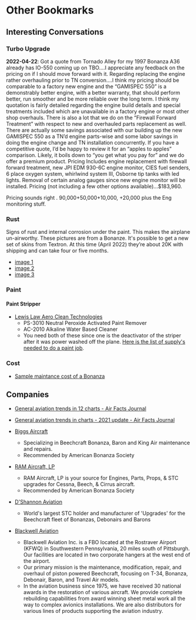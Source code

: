 # Other Bookmarks

## Interesting Conversations

### Turbo Upgrade

**2022-04-22**: Got a quote from Tornado Alley for my 1997 Bonanza A36 already has IO-550 coming up on TBO....I appreciate any feedback on the pricing on if I should move forward with it.
Regarding replacing the engine rather overhauling prior to TN conversion....I think my pricing should be comparable to a factory new engine and the “GAMISPEC 550” is a demonstrably better engine, with a better warranty, that should perform better, run smoother and be more reliable over the long term. I think my quotation is fairly detailed regarding the engine build details and special treatments included which are unavailable in a factory engine or most other shop overhauls. There is also a lot that we do on the “Firewall Forward Treatment” with respect to new and overhauled parts replacement as well. There are actually some savings associated with our building up the new GAMISPEC 550 as a TN’d engine parts-wise and some labor savings in doing the engine change and TN installation concurrently. If you have a competitive quote, I’d be happy to review it for an “apples to apples” comparison. Likely, it boils down to “you get what you pay for” and we do offer a premium product.
Pricing Includes engine replacement with firewall forward treatment, new JPI EDM 930-6C engine monitor, CIES fuel senders, 6 place oxygen system, whirlwind system III, Osborne tip tanks with led lights. Removal of certain analog gauges since new engine monitor will be installed.
Pricing (not including a few other options available)...$183,960.

Pricing sounds right . 90,000+50,000+10,000, +20,000 plus the Eng monitoring stuff.

### Rust

Signs of rust and internal corrosion under the paint. This makes the airplane un-airworthy. These pictures are from a Bonanze. It's possible to get a new set of skins from Textron. At this time (April 2022) they’re about 20K with shipping and can take four or five months.

* [image 1](/images/278738999_5563570163656606_8023491420799681575_n.jpg)
* [image 2](/images/279081577_5563569986989957_4080876544514811960_n.jpg)
* [image 3](/images/279212768_5563569970323292_4080154083397296634_n.jpg)

### Paint

#### Paint Stripper

* [Lewis Law Aero Clean Technologies](https://www.aerocleantechnologies.com)
  * PS-3010 Neutral Peroxide Activated Paint Remover
  * AC-2010 Alkaline Water Based Cleaner
  * You need both of these since one is the deactivator of the striper after it was power washed off the plane. [Here is the list of supply's needed to do a paint job](/images/279481274_5482197065134272_3948434769346099040_n.jpg).

### Cost

* [Sample maintance cost of a Bonanza](/images/279175516_10158555527077791_820165760032903506_n.jpg)


## Companies

* [General aviation trends in 12 charts - Air Facts Journal](https://airfactsjournal.com/2017/09/general-aviation-trends-12-charts/)
* [General aviation trends in charts - 2021 update - Air Facts Journal](https://airfactsjournal.com/2021/10/general-aviation-trends-in-charts-2021-update/)

* [Biggs Aircraft](http://biggsaircraft.com)
  * Specializing in Beechcraft Bonanza, Baron and King Air maintenance and repairs.
  * Recommended by American Bonanza Society
* [RAM Aircraft, LP](http://www.ramaircraft.com/)
  * RAM Aircraft, LP is your source for Engines, Parts, Props, & STC upgrades for Cessna, Beech, & Cirrus aircraft.
  * Recommended by American Bonanza Society
* [D'Shannon Aviation](http://d-shannon-aviation.com/?q=about-us)
  * World's largest STC holder and manufacturer of 'Upgrades' for the Beechcraft fleet of Bonanzas, Debonairs and Barons
* [Blackwell Aviation](http://blackav.com/bonanza/ultimate-bonanza/)
  * Blackwell Aviation Inc. is a FBO located at the Rostraver Airport (KFWQ) in Southwestern Pennsylvania, 20 miles south of Pittsburgh.  Our facilities are located in two corporate hangers at the west end of the airport.
  * Our primary mission is the maintenance, modification, repair, and overhaul of piston powered Beechcraft, focusing on T-34, Bonanza, Debonair, Baron, and Travel Air models.
  * In the aviation business since 1975, we have received 30 national awards in the restoration of various aircraft.  We provide complete rebuilding capabilities from award winning sheet metal work all the way to complex avionics installations.  We are also distributors for various lines of products supporting the aviation industry.